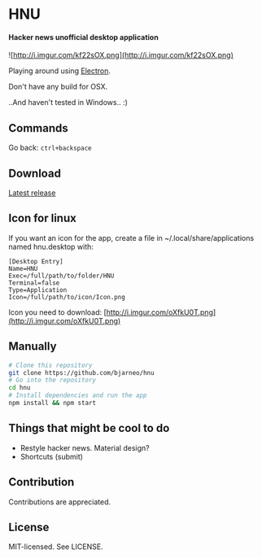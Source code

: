 # HNU
#### Hacker news unofficial desktop application

![http://i.imgur.com/kf22sOX.png](http://i.imgur.com/kf22sOX.png)

Playing around using [Electron](https://github.com/electron/electron).

Don't have any build for OSX.

..And haven't tested in Windows.. :)

## Commands
Go back: `ctrl+backspace`

## Download
[Latest release](https://github.com/bjarneo/hnu/releases/latest)

## Icon for linux
If you want an icon for the app, create a file in ~/.local/share/applications named
hnu.desktop with:
```
[Desktop Entry]
Name=HNU
Exec=/full/path/to/folder/HNU
Terminal=false
Type=Application
Icon=/full/path/to/icon/Icon.png
```
Icon you need to download: [http://i.imgur.com/oXfkU0T.png](http://i.imgur.com/oXfkU0T.png)

## Manually

```bash
# Clone this repository
git clone https://github.com/bjarneo/hnu
# Go into the repository
cd hnu
# Install dependencies and run the app
npm install && npm start
```

Things that might be cool to do
------
* Restyle hacker news. Material design?
* Shortcuts (submit)

Contribution
------
Contributions are appreciated.

License
------
MIT-licensed. See LICENSE.
